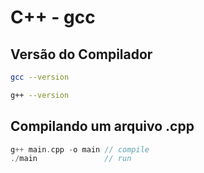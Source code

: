 # C++ - gcc

## Versão do Compilador

~~~bash
gcc --version
~~~

~~~bash
g++ --version
~~~

## Compilando um arquivo .cpp

~~~cpp
g++ main.cpp -o main // compile
./main               // run
~~~